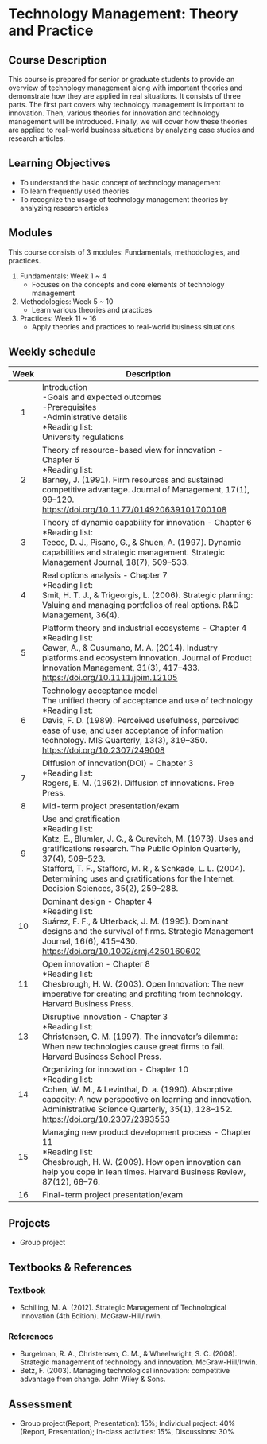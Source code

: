 # Technology Management: Theory and Practice

## Course Description

This course is prepared for senior or graduate students to provide an overview of technology management along with important theories and demonstrate how they are applied in real situations. It consists of three parts. The first part covers why technology management is important to innovation. Then, various theories for innovation and technology management will be introduced. Finally, we will cover how these theories are applied to real-world business situations by analyzing case studies and research articles.

## Learning Objectives

- To understand the basic concept of technology management
- To learn frequently used theories
- To recognize the usage of technology management theories by analyzing research articles

## Modules

This course consists of 3 modules: Fundamentals, methodologies, and practices.
1. Fundamentals: Week 1 ~ 4
   - Focuses on the concepts and core elements of technology management
2. Methodologies: Week 5 ~ 10
   - Learn various theories and practices
3. Practices: Week 11 ~ 16
   - Apply theories and practices to real-world business situations

## Weekly schedule

| Week | Description | 
|:---:| ---| 
|1 | Introduction<br>-Goals and expected outcomes<br>-Prerequisites<br>-Administrative details<br>*Reading list:<br>University regulations| 
|2| Theory of resource-based view for innovation - Chapter 6<br>*Reading list:<br>Barney, J. (1991). Firm resources and sustained competitive advantage. Journal of Management, 17(1), 99–120. https://doi.org/10.1177/014920639101700108 | 
|3| Theory of dynamic capability for innovation - Chapter 6<br>*Reading list:<br>Teece, D. J., Pisano, G., & Shuen, A. (1997). Dynamic capabilities and strategic management. Strategic Management Journal, 18(7), 509–533. | 
|4 | Real options analysis - Chapter 7<br>*Reading list:<br>Smit, H. T. J., & Trigeorgis, L. (2006). Strategic planning: Valuing and managing portfolios of real options. R&D Management, 36(4). | 
|5| Platform theory and industrial ecosystems - Chapter 4<br>*Reading list:<br>Gawer, A., & Cusumano, M. A. (2014). Industry platforms and ecosystem innovation. Journal of Product Innovation Management, 31(3), 417–433. https://doi.org/10.1111/jpim.12105| 
|6| Technology acceptance model<br>The unified theory of acceptance and use of technology<br>*Reading list:<br>Davis, F. D. (1989). Perceived usefulness, perceived ease of use, and user acceptance of information technology. MIS Quarterly, 13(3), 319–350. https://doi.org/10.2307/249008| 
|7| Diffusion of innovation(DOI) - Chapter 3<br>*Reading list:<br>Rogers, E. M. (1962). Diffusion of innovations. Free Press.| 
|8| Mid-term project presentation/exam|
|9| Use and gratification<br>*Reading list:<br>Katz, E., Blumler, J. G., & Gurevitch, M. (1973). Uses and gratifications research. The Public Opinion Quarterly, 37(4), 509–523.<br>Stafford, T. F., Stafford, M. R., & Schkade, L. L. (2004). Determining uses and gratifications for the Internet. Decision Sciences, 35(2), 259–288.| 
|10| Dominant design - Chapter 4<br>*Reading list:<br>Suárez, F. F., & Utterback, J. M. (1995). Dominant designs and the survival of firms. Strategic Management Journal, 16(6), 415–430. https://doi.org/10.1002/smj.4250160602| 
|11| Open innovation - Chapter 8<br>*Reading list:<br>Chesbrough, H. W. (2003). Open Innovation: The new imperative for creating and profiting from technology. Harvard Business Press.| 
|13| Disruptive innovation - Chapter 3<br>*Reading list:<br>Christensen, C. M. (1997). The innovator’s dilemma: When new technologies cause great firms to fail. Harvard Business School Press.| 
|14| Organizing for innovation - Chapter 10<br>*Reading list:<br>Cohen, W. M., & Levinthal, D. a. (1990). Absorptive capacity: A new perspective on learning and innovation. Administrative Science Quarterly, 35(1), 128–152. https://doi.org/10.2307/2393553 | 
|15| Managing new product development process - Chapter 11<br>*Reading list:<br>Chesbrough, H. W. (2009). How open innovation can help you cope in lean times. Harvard Business Review, 87(12), 68–76.| 
|16| Final-term project presentation/exam| 

## Projects

- Group project

## Textbooks & References

### Textbook
- Schilling, M. A. (2012). Strategic Management of Technological Innovation (4th Edition). McGraw-Hill/Irwin.

### References
- Burgelman, R. A., Christensen, C. M., & Wheelwright, S. C. (2008). Strategic management of technology and innovation. McGraw-Hill/Irwin.
- Betz, F. (2003). Managing technological innovation: competitive advantage from change. John Wiley & Sons.

## Assessment

- Group project(Report, Presentation): 15%; Individual project: 40% (Report, Presentation); In-class activities: 15%, Discussions: 30%

